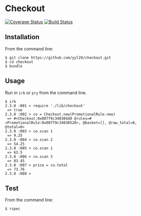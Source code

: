 # Checkout
[![Coverage Status](https://coveralls.io/repos/github/yyl29/checkout/badge.svg?branch=master)](https://coveralls.io/github/yyl29/checkout?branch=master) [![Build Status](https://travis-ci.org/yyl29/checkout.svg?branch=master)](https://travis-ci.org/yyl29/checkout)

## Installation
From the command line:

```
$ git clone https://github.com/yyl29/checkout.git
$ cd checkout
$ bundle
```

## Usage
Run in `irb` or `pry` from the command line.

```
$ irb
2.3.0 :001 > require './lib/checkout'
 => true
2.3.0 :002 > co = Checkout.new(PromotionalRule.new)
 => #<Checkout:0x007f9c340304d0 @rules=#<PromotionalRule:0x007f9c34030520>, @basket=[], @raw_total=0, @total=0>
2.3.0 :003 > co.scan 1
 => 9.25
2.3.0 :004 > co.scan 2
 => 54.25
2.3.0 :005 > co.scan 1
 => 63.5
2.3.0 :006 > co.scan 3
 => 83.45
2.3.0 :007 > price = co.total
 => 73.76
2.3.0 :008 >
```

## Test
From the command line:

```
$ rspec
```
